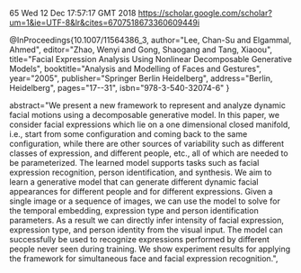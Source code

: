 65
Wed 12 Dec 17:57:17 GMT 2018
https://scholar.google.com/scholar?um=1&ie=UTF-8&lr&cites=6707518673360609449i




@InProceedings{10.1007/11564386_3,
author="Lee, Chan-Su
and Elgammal, Ahmed",
editor="Zhao, Wenyi
and Gong, Shaogang
and Tang, Xiaoou",
title="Facial Expression Analysis Using Nonlinear Decomposable Generative Models",
booktitle="Analysis and Modelling of Faces and Gestures",
year="2005",
publisher="Springer Berlin Heidelberg",
address="Berlin, Heidelberg",
pages="17--31",
isbn="978-3-540-32074-6"
}



abstract="We present a new framework to represent and analyze dynamic facial motions using a decomposable generative model. In this paper, we consider facial expressions which lie on a one dimensional closed manifold, i.e., start from some configuration and coming back to the same configuration, while there are other sources of variability such as different classes of expression, and different people, etc., all of which are needed to be parameterized. The learned model supports tasks such as facial expression recognition, person identification, and synthesis. We aim to learn a generative model that can generate different dynamic facial appearances for different people and for different expressions. Given a single image or a sequence of images, we can use the model to solve for the temporal embedding, expression type and person identification parameters. As a result we can directly infer intensity of facial expression, expression type, and person identity from the visual input. The model can successfully be used to recognize expressions performed by different people never seen during training. We show experiment results for applying the framework for simultaneous face and facial expression recognition.",


